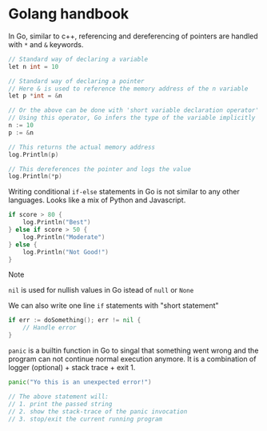 # Golang handbook

In Go, similar to c++, referencing and dereferencing of pointers are handled with `*` and `&` keywords.

```go
// Standard way of declaring a variable
let n int = 10

// Standard way of declaring a pointer
// Here & is used to reference the memory address of the n variable
let p *int = &n

// Or the above can be done with 'short variable declaration operator' (:=)
// Using this operator, Go infers the type of the variable implicitly
n := 10
p := &n

// This returns the actual memory address
log.Println(p)

// This dereferences the pointer and logs the value
log.Println(*p)
```

Writing conditional `if-else` statements in Go is not similar to any other languages. Looks like a mix of Python and Javascript.

```go
if score > 80 {
    log.Println("Best")
} else if score > 50 {
    log.Println("Moderate")
} else {
    log.Println("Not Good!")
}
```

> [!NOTE]
> `nil` is used for nullish values in Go istead of `null` or `None`

We can also write one line `if` statements with "short statement"
```go
if err := doSomething(); err != nil {
    // Handle error
}
```


`panic` is a builtin function in Go to singal that something went wrong and the program can not continue normal execution anymore. It is a combination of logger (optional) + stack trace + exit 1.

```go
panic("Yo this is an unexpected error!")

// The above statement will:
// 1. print the passed string
// 2. show the stack-trace of the panic invocation
// 3. stop/exit the current running program
```
